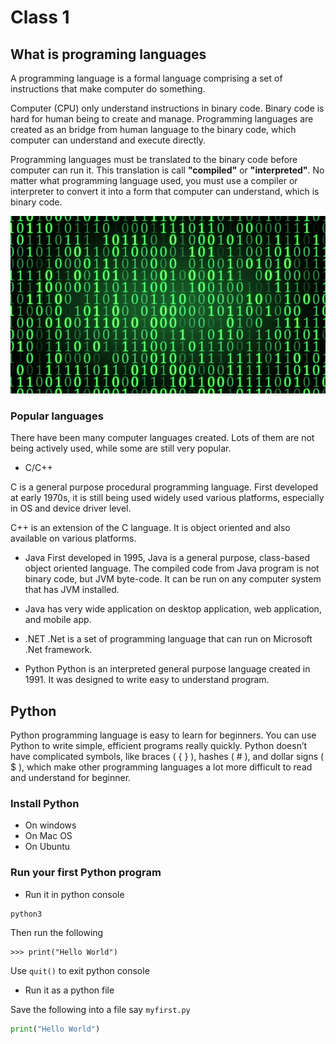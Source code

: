 # Class 1

## What is programing languages

A programming language is a formal language comprising a set of instructions that make computer do something.

Computer (CPU) only understand instructions in binary code. Binary code is hard for human being to create and manage. Programming languages are created as an bridge from human language to the binary code, which computer can understand and execute directly.

Programming languages must be translated to the binary code before computer can run it. This translation is call __"compiled"__ or __"interpreted"__. No matter what programming language used, you must use a compiler or interpreter to convert it into a form that computer can understand, which is binary code.

![Binary Code](binary_code.jpg)

### Popular languages
There have been many computer languages created. Lots of them are not being actively used, while some are still very popular.

- C/C++

C is a general purpose procedural programming language. First developed at early 1970s, it is still being used widely used various platforms, especially in OS and device driver level.

C++ is an extension of the C language. It is object oriented and also available on various platforms.

- Java
First developed in 1995, Java is a general purpose, class-based object oriented language. The compiled code from Java program is not binary code, but JVM byte-code. It can be run on any computer system that has JVM installed.

- Java has very wide application on desktop application, web application, and mobile app.

- .NET
.Net is a set of programming language that can run on Microsoft .Net framework.

- Python
Python is an interpreted general purpose language created in 1991. It was designed to write easy to understand program.


## Python

Python programming language is easy to learn for beginners. You can use Python to write simple, efficient programs really quickly.
Python doesn’t have complicated symbols, like braces ( { } ), hashes ( # ), and dollar signs ( $ ), which make other programming languages a lot more difficult to read and understand for beginner.

### Install Python

- On windows
- On Mac OS
- On Ubuntu

### Run your first Python program

- Run it in python console

```shell script
python3
```

Then run the following

```console
>>> print("Hello World")
```

Use `quit()` to exit python console

- Run it as a python file

Save the following into a file say `myfirst.py`

```python
print("Hello World")
```

